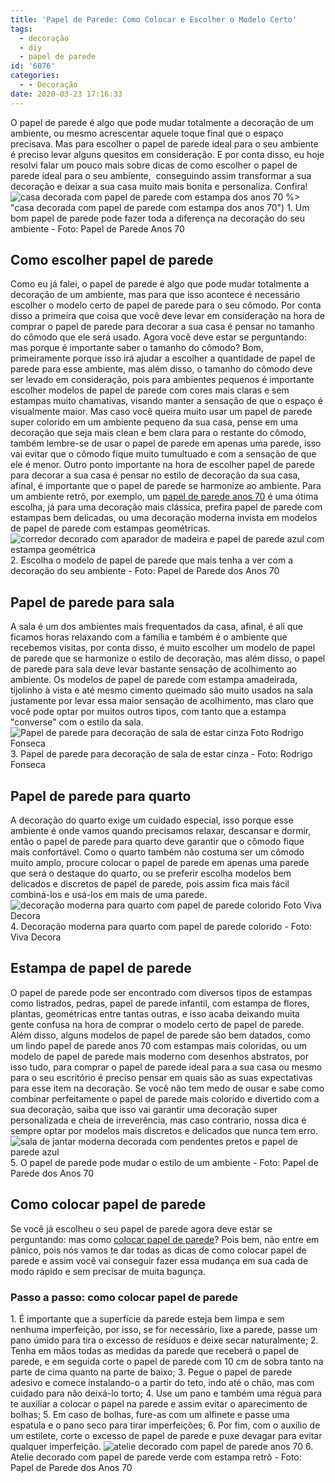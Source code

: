 ```yaml
---
title: 'Papel de Parede: Como Colocar e Escolher o Modelo Certo'
tags:
  - decoração
  - diy
  - papel de parede
id: '6076'
categories:
  - - Decoração
date: 2020-03-23 17:16:33
---
```


O papel de parede é algo que pode mudar totalmente a decoração de um ambiente, ou mesmo acrescentar aquele toque final que o espaço precisava. Mas para escolher o papel de parede ideal para o seu ambiente é preciso levar alguns quesitos em consideração. E por conta disso, eu hoje resolvi falar um pouco mais sobre dicas de como escolher o papel de parede ideal para o seu ambiente,  conseguindo assim transformar a sua decoração e deixar a sua casa muito mais bonita e personaliza. Confira! ![casa decorada com papel de parede com estampa dos anos 70](/wp-content/uploads/2020/03/casa-decorada-com-papel-de-parede-com-estampa-dos-anos-70.jpg) %> "casa decorada com papel de parede com estampa dos anos 70") 1. Um bom papel de parede pode fazer toda a diferença na decoração do seu ambiente - Foto: Papel de Parede Anos 70

## Como escolher papel de parede

Como eu já falei, o papel de parede é algo que pode mudar totalmente a decoração de um ambiente, mas para que isso acontece é necessário escolher o modelo certo de papel de parede para o seu cômodo. Por conta disso a primeira que coisa que você deve levar em consideração na hora de comprar o papel de parede para decorar a sua casa é pensar no tamanho do cômodo que ele será usado. Agora você deve estar se perguntando: mas porque é importante saber o tamanho do cômodo? Bom, primeiramente porque isso irá ajudar a escolher a quantidade de papel de parede para esse ambiente, mas além disso, o tamanho do cômodo deve ser levado em consideração, pois para ambientes pequenos é importante escolher modelos de papel de parede com cores mais claras e sem estampas muito chamativas, visando manter a sensação de que o espaço é visualmente maior. Mas caso você queira muito usar um papel de parede super colorido em um ambiente pequeno da sua casa, pense em uma decoração que seja mais clean e bem clara para o restante do cômodo, também lembre-se de usar o papel de parede em apenas uma parede, isso vai evitar que o cômodo fique muito tumultuado e com a sensação de que ele é menor. Outro ponto importante na hora de escolher papel de parede para decorar a sua casa é pensar no estilo de decoração da sua casa, afinal, é importante que o papel de parede se harmonize ao ambiente. Para um ambiente retrô, por exemplo, um [papel de parede anos 70](https://www.papeldeparededosanos70.com) é uma ótima escolha, já para uma decoração mais clássica, prefira papel de parede com estampas bem delicadas, ou uma decoração moderna invista em modelos de papel de parede com estampas geométricas. ![corredor decorado com aparador de madeira e papel de parede azul com estampa geométrica](/wp-content/uploads/2020/03/corredor-decorado-com-aparador-de-madeira-e-papel-de-parede-azul-com-estampa-geométrica.jpg) 2. Escolha o modelo de papel de parede que mais tenha a ver com a decoração do seu ambiente - Foto: Papel de Parede dos Anos 70

## Papel de parede para sala

A sala é um dos ambientes mais frequentados da casa, afinal, é ali que ficamos horas relaxando com a família e também é o ambiente que recebemos visitas, por conta disso, é muito escolher um modelo de papel de parede que se harmonize o estilo de decoração, mas além disso, o papel de parede para sala deve levar bastante sensação de acolhimento ao ambiente. Os modelos de papel de parede com estampa amadeirada, tijolinho à vista e até mesmo cimento queimado são muito usados na sala justamente por levar essa maior sensação de acolhimento, mas claro que você pode optar por muitos outros tipos, com tanto que a estampa "converse" com o estilo da sala. ![Papel de parede para decoração de sala de estar cinza Foto Rodrigo Fonseca](/wp-content/uploads/2020/03/Papel-de-parede-para-decoração-de-sala-de-estar-cinza-Foto-Rodrigo-Fonseca.jpg "Papel de parede para decoração de sala de estar cinza") 3. Papel de parede para decoração de sala de estar cinza - Foto: Rodrigo Fonseca

## Papel de parede para quarto

A decoração do quarto exige um cuidado especial, isso porque esse ambiente é onde vamos quando precisamos relaxar, descansar e dormir, então o papel de parede para quarto deve garantir que o cômodo fique mais confortável. Como o quarto também não costuma ser um cômodo muito amplo, procure colocar o papel de parede em apenas uma parede que será o destaque do quarto, ou se preferir escolha modelos bem delicados e discretos de papel de parede, pois assim fica mais fácil combiná-los e usá-los em mais de uma parede. ![decoração moderna para quarto com papel de parede colorido Foto Viva Decora](/wp-content/uploads/2020/03/decoração-moderna-para-quarto-com-papel-de-parede-colorido-Foto-Viva-Decora-1.jpg "decoração moderna para quarto com papel de parede colorido") 4. Decoração moderna para quarto com papel de parede colorido - Foto: Viva Decora

## Estampa de papel de parede

O papel de parede pode ser encontrado com diversos tipos de estampas como listrados, pedras, papel de parede infantil, com estampa de flores, plantas, geométricas entre tantas outras, e isso acaba deixando muita gente confusa na hora de comprar o modelo certo de papel de parede. Além disso, alguns modelos de papel de parede são bem datados, como um lindo papel de parede anos 70 com estampas mais coloridas, ou um modelo de papel de parede mais moderno com desenhos abstratos, por isso tudo, para comprar o papel de parede ideal para a sua casa ou mesmo para o seu escritório é preciso pensar em quais são as suas expectativas para esse item na decoração. Se você não tem medo de ousar e sabe como combinar perfeitamente o papel de parede mais colorido e divertido com a sua decoração, saiba que isso vai garantir uma decoração super personalizada e cheia de irreverência, mas caso contrario, nossa dica é sempre optar por modelos mais discretos e delicados que nunca tem erro. ![sala de jantar moderna decorada com pendentes pretos e papel de parede azul](/wp-content/uploads/2020/03/sala-de-jantar-moderna-decorada-com-pendentes-pretos-e-papel-de-parede-azul.jpg "sala de jantar moderna decorada com pendentes pretos e papel de parede azul") 5. O papel de parede pode mudar o estilo de um ambiente - Foto: Papel de Parede dos Anos 70

## Como colocar papel de parede

Se você já escolheu o seu papel de parede agora deve estar se perguntando: mas como [colocar papel de parede](https://www.papeldeparededosanos70.com/lookbook/instrucoes-sobre-como-colocar-papel-de-parede/?fbclid=IwAR2eLZ7bazM3QtpGnTkko1ifNHrYhr9NH7Ysq7wvnkWYqLjou-wZP9R4BAU)? Pois bem, não entre em pânico, pois nós vamos te dar todas as dicas de como colocar papel de parede e assim você vai conseguir fazer essa mudança em sua cada de modo rápido e sem precisar de muita bagunça.

### Passo a passo: como colocar papel de parede

1\. É importante que a superfície da parede esteja bem limpa e sem nenhuma imperfeição, por isso, se for necessário, lixe a parede, passe um pano úmido para tira o excesso de resíduos e deixe secar naturalmente; 2. Tenha em mãos todas as medidas da parede que receberá o papel de parede, e em seguida corte o papel de parede com 10 cm de sobra tanto na parte de cima quanto na parte de baixo; 3. Pegue o papel de parede adesivo e comece instalando-o a partir do teto, indo até o chão, mas com cuidado para não deixá-lo torto; 4. Use um pano e também uma régua para te auxiliar a colocar o papel na parede e assim evitar o aparecimento de bolhas; 5. Em caso de bolhas, fure-as com um alfinete e passe uma espatula e o pano seco para tirar imperfeições; 6. Por fim, com o auxílio de um estilete, corte o excesso de papel de parede e puxe devagar para evitar qualquer imperfeição. ![atelie decorado com papel de parede anos 70](/wp-content/uploads/2020/03/atelie-decorado-com-papel-de-parede-anos-70.jpg "atelie decorado com papel de parede anos 70") 6. Atelie decorado com papel de parede verde com estampa retrô - Foto: Papel de Parede dos Anos 70

